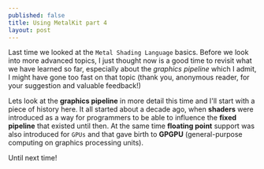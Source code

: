 ```yaml
---
published: false
title: Using MetalKit part 4
layout: post
---
```

Last time we looked at the `Metal Shading Language` basics. Before we look into more advanced topics, I just thought now is a good time to revisit what we have learned so far, especially about the _graphics pipeline_ which I admit, I might have gone too fast on that topic (thank you, anonymous reader, for your suggestion and valuable feedback!)

Lets look at the __graphics pipeline__ in more detail this time and I'll start with a piece of history here. It all started about a decade ago, when __shaders__ were introduced as a way for programmers to be able to influence the __fixed pipeline__ that existed until then. At the same time __floating point__ support was also introduced for `GPUs` and that gave birth to __GPGPU__ (general-purpose computing on graphics processing units).

Until next time!